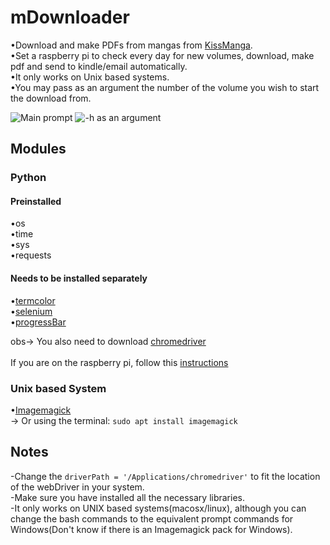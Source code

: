 # mDownloader
•Download and make PDFs from mangas from [KissManga](https://kissmanga.com/).<br/>
•Set a raspberry pi to check every day for new volumes, download, make pdf and send to kindle/email automatically.<br/>
•It only works on Unix based systems.<br/>
•You may pass as an argument the number of the volume you wish to start the download from.

![Main prompt](https://github.com/Pedro4064/mDownloader/blob/master/Images/Main.png?raw=true)
![-h as an argument](https://github.com/Pedro4064/mDownloader/blob/master/Images/-h.png?raw=true)
## Modules

### Python

#### Preinstalled
•os<br/>
•time<br/>
•sys<br/>
•requests<br/>

#### Needs to be installed separately  
•[termcolor](https://pypi.org/project/termcolor/)<br/>
•[selenium](https://pypi.org/project/selenium/)<br/>
•[progressBar](https://progressbar-2.readthedocs.io/en/latest/installation.html)<br/>

obs-> You also need to download [chromedriver](http://chromedriver.chromium.org/downloads)<br/><br/>
			If you are on the raspberry pi, follow this [instructions](https://www.reddit.com/r/selenium/comments/7341wt/success_how_to_run_selenium_chrome_webdriver_on/) <br/>

### Unix based System			
•[Imagemagick ](https://imagemagick.org/index.php)<br/>
	-> Or using the terminal:
	`sudo apt install imagemagick`<br/>



## Notes
-Change the `driverPath = '/Applications/chromedriver'` to fit the location of the webDriver in your system.<br/>
-Make sure you have installed all the necessary libraries.<br/>
-It only works on UNIX based systems(macosx/linux), although you can change the bash commands to the equivalent prompt commands for Windows(Don't know if there is an Imagemagick pack for Windows).
